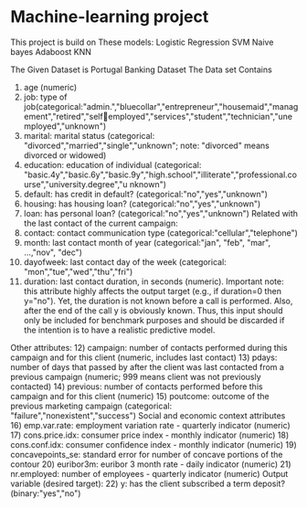 # Machine-learning project
This project is build on These models:
Logistic Regression
SVM 
Naive bayes
Adaboost
KNN

The Given Dataset is Portugal Banking Dataset
The Data set Contains
1) age (numeric)
2) job: type of
job(categorical:"admin.","bluecollar","entrepreneur","housemaid","management","retired","selfemployed","services","student","technician","unemployed","unknown")
3) marital: marital status (categorical: "divorced","married","single","unknown"; note: "divorced"
means divorced or widowed)
4) education: education of individual (categorical:
"basic.4y","basic.6y","basic.9y","high.school","illiterate","professional.course","university.degree","u
nknown")
5) default: has credit in default? (categorical:"no","yes","unknown")
6) housing: has housing loan? (categorical:"no","yes","unknown")
7) loan: has personal loan? (categorical:"no","yes","unknown")
Related with the last contact of the current campaign:
8) contact: contact communication type (categorical:"cellular","telephone")
9) month: last contact month of year (categorical:"jan", "feb", "mar", …,"nov", "dec")
10) dayofweek: last contact day of the week (categorical: "mon","tue","wed","thu","fri")
11) duration: last contact duration, in seconds (numeric). Important note: this attribute highly
affects the output target (e.g., if duration=0 then y="no"). Yet, the duration is not known before a call
is performed. Also, after the end of the call y is obviously known. Thus, this input should only be
included for benchmark purposes and should be discarded if the intention is to have a realistic
predictive model.

Other attributes:
12) campaign: number of contacts performed during this campaign and for this client (numeric,
includes last contact)
13) pdays: number of days that passed by after the client was last contacted from a previous
campaign (numeric; 999 means client was not previously contacted)
14) previous: number of contacts performed before this campaign and for this client (numeric)
15) poutcome: outcome of the previous marketing campaign (categorical:
"failure","nonexistent","success")
Social and economic context attributes
16) emp.var.rate: employment variation rate - quarterly indicator (numeric)
17) cons.price.idx: consumer price index - monthly indicator (numeric)
18) cons.conf.idx: consumer confidence index - monthly indicator (numeric)
19) concavepoints_se: standard error for number of concave portions of the contour
20) euribor3m: euribor 3 month rate - daily indicator (numeric)
21) nr.employed: number of employees - quarterly indicator (numeric)
Output variable (desired target):
22) y: has the client subscribed a term deposit? (binary:"yes","no")
